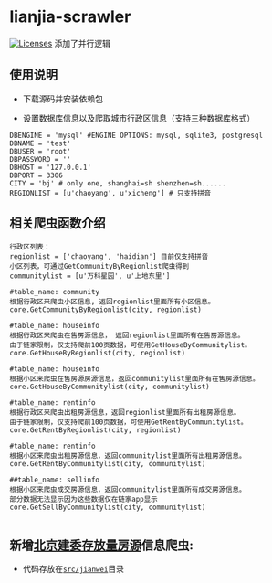 # lianjia-scrawler
[![Licenses](https://img.shields.io/badge/license-bsd-orange.svg)](https://opensource.org/licenses/BSD-3-Clause)
添加了并行逻辑

## 使用说明
+ 下载源码并安装依赖包

+ 设置数据库信息以及爬取城市行政区信息（支持三种数据库格式）
```
DBENGINE = 'mysql' #ENGINE OPTIONS: mysql, sqlite3, postgresql
DBNAME = 'test'
DBUSER = 'root'
DBPASSWORD = ''
DBHOST = '127.0.0.1'
DBPORT = 3306
CITY = 'bj' # only one, shanghai=sh shenzhen=sh......
REGIONLIST = [u'chaoyang', u'xicheng'] # 只支持拼音
```

## 相关爬虫函数介绍
```
行政区列表：
regionlist = ['chaoyang', 'haidian'] 目前仅支持拼音
小区列表，可通过GetCommunityByRegionlist爬虫得到
communitylist = [u'万科星园', u'上地东里']

#table_name: community
根据行政区来爬虫小区信息, 返回regionlist里面所有小区信息。
core.GetCommunityByRegionlist(city, regionlist)

#table_name: houseinfo
根据行政区来爬虫在售房源信息， 返回regionlist里面所有在售房源信息。
由于链家限制，仅支持爬前100页数据，可使用GetHouseByCommunitylist。
core.GetHouseByRegionlist(city, regionlist)

#table_name: houseinfo
根据小区来爬虫在售房源房源信息，返回communitylist里面所有在售房源信息。
core.GetHouseByCommunitylist(city, communitylist)

#table_name: rentinfo
根据行政区来爬虫出租房源信息，返回regionlist里面所有出租房源信息。
由于链家限制，仅支持爬前100页数据，可使用GetRentByCommunitylist。
core.GetRentByRegionlist(city, regionlist)

#table_name: rentinfo
根据小区来爬虫出租房源信息，返回communitylist里面所有出租房源信息。
core.GetRentByCommunitylist(city, communitylist)

##table_name: sellinfo
根据小区来爬虫成交房源信息，返回communitylist里面所有成交房源信息。
部分数据无法显示因为这些数据仅在链家app显示
core.GetSellByCommunitylist(city, communitylist) 


```

## 新增[北京建委存放量房源](http://210.75.213.188/shh/portal/bjjs2016/index.aspx)信息爬虫:
+ 代码存放在[`src/jianwei`](https://github.com/niumeng07/lianjia-scrawler/blob/master/src/jianwei/jianwei.py)目录
